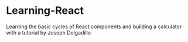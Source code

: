 # Learning-React
Learning the basic cycles of React components and building a calculator with a tutorial by Joseph Delgadillo
